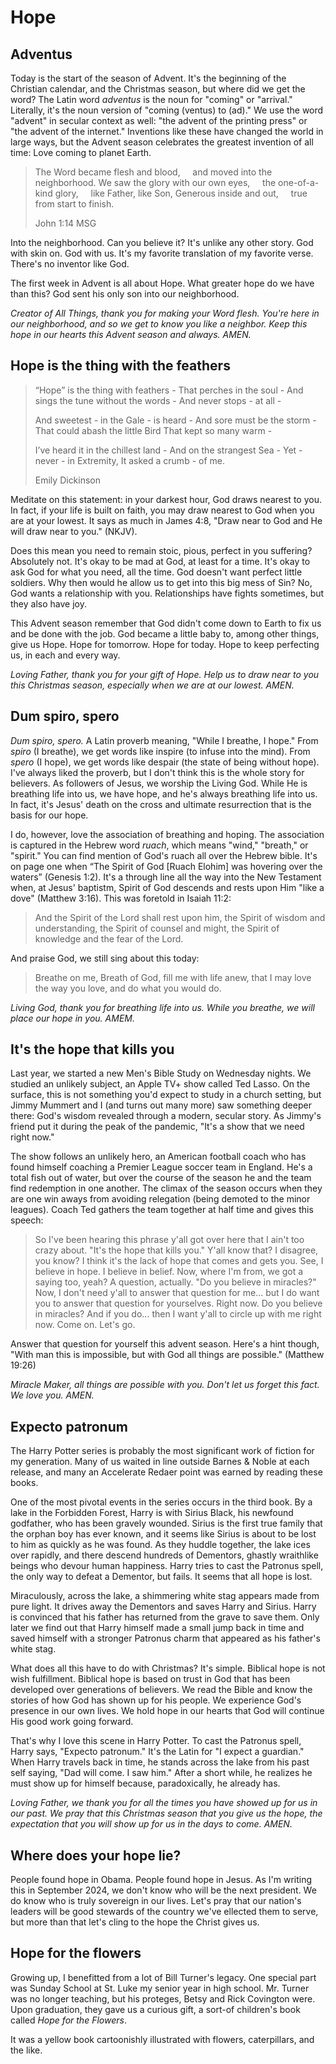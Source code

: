 # Hope

## Adventus

Today is the start of the season of Advent. It's the beginning of the Christian calendar, and the Christmas season, but where did we get the word? The Latin word *adventus* is the noun for "coming" or "arrival." Literally, it's the noun version of "coming (ventus) to (ad)." We use the word "advent" in secular context as well: "the advent of the printing press" or "the advent of the internet." Inventions like these have changed the world in large ways, but the Advent season celebrates the greatest invention of all time: Love coming to planet Earth.

> The Word became flesh and blood,
>     and moved into the neighborhood.
> We saw the glory with our own eyes,
>     the one-of-a-kind glory,
>     like Father, like Son,
> Generous inside and out,
>     true from start to finish.
>
> John 1:14 MSG

Into the neighborhood. Can you believe it? It's unlike any other story. God with skin on. God with us. It's my favorite translation of my favorite verse. There's no inventor like God.

The first week in Advent is all about Hope. What greater hope do we have than this? God sent his only son into our neighborhood.

*Creator of All Things, thank you for making your Word flesh. You're here in our neighborhood, and so we get to know you like a neighbor. Keep this hope in our hearts this Advent season and always. AMEN.*

## Hope is the thing with the feathers

> “Hope” is the thing with feathers -
> That perches in the soul -
> And sings the tune without the words -
> And never stops - at all -
>
> And sweetest - in the Gale - is heard -
> And sore must be the storm -
> That could abash the little Bird
> That kept so many warm -
>
> I’ve heard it in the chillest land -
> And on the strangest Sea -
> Yet - never - in Extremity,
> It asked a crumb - of me.
>
> Emily Dickinson

Meditate on this statement: in your darkest hour, God draws nearest to you. In fact, if your life is built on faith, you may draw nearest to God when you are at your lowest. It says as much in James 4:8, "Draw near to God and He will draw near to you." (NKJV).

Does this mean you need to remain stoic, pious, perfect in you suffering? Absolutely not. It's okay to be mad at God, at least for a time. It's okay to ask God for what you need, all the time. God doesn't want perfect little soldiers. Why then would he allow us to get into this big mess of Sin? No, God wants a relationship with you. Relationships have fights sometimes, but they also have joy.

This Advent season remember that God didn't come down to Earth to fix us and be done with the job. God became a little baby to, among other things, give us Hope. Hope for tomorrow. Hope for today. Hope to keep perfecting us, in each and every way.

*Loving Father, thank you for your gift of Hope. Help us to draw near to you this Christmas season, especially when we are at our lowest. AMEN.*

## Dum spiro, spero

*Dum spiro, spero.* A Latin proverb meaning, "While I breathe, I hope." From *spiro* (I breathe), we get words like inspire (to infuse into the mind). From *spero* (I hope), we get words like despair (the state of being without hope). I've always liked the proverb, but I don't think this is the whole story for believers. As followers of Jesus, we worship the Living God. While He is breathing life into us, we have hope, and he's always breathing life into us. In fact, it's Jesus' death on the cross and ultimate resurrection that is the basis for our hope.

I do, however, love the association of breathing and hoping. The association is captured in the Hebrew word *ruach*, which means "wind," "breath," or "spirit." You can find mention of God's ruach all over the Hebrew bible. It's on page one when “The Spirit of God [Ruach Elohim] was hovering over the waters” (Genesis 1:2). It's a through line all the way into the New Testament when, at Jesus' baptistm, Spirit of God descends and rests upon Him "like a dove" (Matthew 3:16). This was foretold in Isaiah 11:2: 

> And the Spirit of the Lord shall rest upon him,
> the Spirit of wisdom and understanding,
> the Spirit of counsel and might,
> the Spirit of knowledge and the fear of the Lord.

And praise God, we still sing about this today:

> Breathe on me, Breath of God,
> fill me with life anew,
> that I may love the way you love,
> and do what you would do.

*Living God, thank you for breathing life into us. While you breathe, we will place our hope in you. AMEM.*

## It's the hope that kills you

Last year, we started a new Men's Bible Study on Wednesday nights. We studied an unlikely subject, an Apple TV+ show called Ted Lasso. On the surface, this is not something you'd expect to study in a church setting, but Jimmy Mummert and I (and turns out many more) saw something deeper there: God's wisdom revealed through a modern, secular story. As Jimmy's friend put it during the peak of the pandemic, "It's a show that we need right now."

The show follows an unlikely hero, an American football coach who has found himself coaching a Premier League soccer team in England. He's a total fish out of water, but over the course of the season he and the team find redemption in one another. The climax of the season occurs when they are one win aways from avoiding relegation (being demoted to the minor leagues). Coach Ted gathers the team together at half time and gives this speech:

> So I've been hearing this phrase y'all got over here that I ain't too crazy about. "It's the hope that kills you." Y'all know that? I disagree, you know? I think it's the lack of hope that comes and gets you. See, I believe in hope. I believe in belief. Now, where I'm from, we got a saying too, yeah? A question, actually. "Do you believe in miracles?" Now, I don't need y'all to answer that question for me... but I do want you to answer that question for yourselves. Right now. Do you believe in miracles? And if you do... then I want y'all to circle up with me right now. Come on. Let's go.

Answer that question for yourself this advent season. Here's a hint though, "With man this is impossible, but with God all things are possible." (Matthew 19:26)

*Miracle Maker, all things are possible with you. Don't let us forget this fact. We love you. AMEN.*

## Expecto patronum

The Harry Potter series is probably the most significant work of fiction for my generation. Many of us waited in line outside Barnes & Noble at each release, and many an Accelerate Redaer point was earned by reading these books. 

One of the most pivotal events in the series occurs in the third book.  By a lake in the Forbidden Forest, Harry is with Sirius Black, his newfound godfather, who has been gravely wounded. Sirius is the first true family that the orphan boy has ever known, and it seems like Sirius is about to be lost to him as quickly as he was found. As they huddle together, the lake ices over rapidly, and there descend hundreds of Dementors, ghastly wraithlike beings who devour human happiness. Harry tries to cast the Patronus spell, the only way to defeat a Dementor, but fails. It seems that all hope is lost.

Miraculously, across the lake, a shimmering white stag appears made from pure light. It drives away the Dementors and saves Harry and Sirius. Harry is convinced that his father has returned from the grave to save them. Only later we find out that Harry himself made a small jump back in time and saved himself with a stronger Patronus charm that appeared as his father's white stag.

What does all this have to do with Christmas? It's simple. Biblical hope is not wish fulfillment. Biblical hope is based on trust in God that has been developed over generations of believers. We read the Bible and know the stories of how God has shown up for his people. We experience God's presence in our own lives. We hold hope in our hearts that God will continue His good work going forward.

That's why I love this scene in Harry Potter. To cast the Patronus spell, Harry says, "Expecto patronum." It's the Latin for "I expect a guardian." When Harry travels back in time, he stands across the lake from his past self saying, "Dad will come. I saw him." After a short while, he realizes he must show up for himself because, paradoxically, he already has.

*Loving Father, we thank you for all the times you have showed up for us in our past. We pray that this Christmas season that you give us the hope, the expectation that you will show up for us in the days to come. AMEN.*

## Where does your hope lie?

People found hope in Obama. People found hope in Jesus. As I'm writing this in September 2024, we don't know who will be the next president. We do know who is truly sovereign in our lives. Let's pray that our nation's leaders will be good stewards of the country we've ellected them to serve, but more than that let's cling to the hope the Christ gives us.

## Hope for the flowers

Growing up, I benefitted from a lot of Bill Turner's legacy. One special part was Sunday School at St. Luke my senior year in high school. Mr. Turner was no longer teaching, but his proteges, Betsy and Rick Covington were. Upon graduation, they gave us a curious gift, a sort-of children's book called *Hope for the Flowers*.

It was a yellow book cartoonishly illustrated with flowers, caterpillars, and the like.
